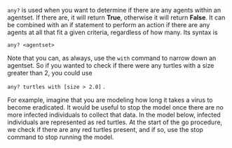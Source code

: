 `any?` is used when you want to determine if there are any agents within an agentset. If there are, it will return **True**, otherwise it will return **False**. It can be combined with an if statement to perform an action if there are any agents at all that fit a given criteria, regardless of how many. Its syntax is 

```any? <agentset>```

Note that you can, as always, use the `with` command to narrow down an agentset. So if you wanted to check if there were any turtles with a size greater than 2, you could use 

```any? turtles with [size > 2.0]``` .

For example, imagine that you are modeling how long it takes a virus to become eradicated. It would be useful to stop the model once there are no more infected individuals to collect that data. In the model below, infected individuals are represented as red turtles. At the start of the go procedure, we check if there are any red turtles present, and if so, use the stop command to stop running the model.


